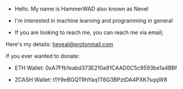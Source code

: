 - Hello. My name is HammerWAD also known as Nevel
- I'm interested in machine learning and programming in general

- If you are looking to reach me, you can reach me via email;

Here's my details: heveal@protonmail.com

If you ever wanted to donate:

- ETH Wallet: 0xA7Ffb1eabd373E210a91CAAD0C5c9593be1a4BBf

- ZCASH Wallet: t1Y9eBGQTRhYaq1T6G3BPztDA4PXK7sqqW8


